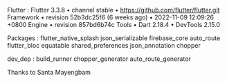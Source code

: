 
Flutter :  Flutter 3.3.8 • channel stable • https://github.com/flutter/flutter.git
Framework • revision 52b3dc25f6 (6 weeks ago) • 2022-11-09 12:09:26 +0800
Engine • revision 857bd6b74c
Tools • Dart 2.18.4 • DevTools 2.15.0

Packages : flutter_native_splash json_serializable firebase_core auto_route flutter_bloc equatable shared_preferences json_annotation chopper

dev_dep : build_runner chopper_generator auto_route_generator

Thanks to Santa Mayengbam
